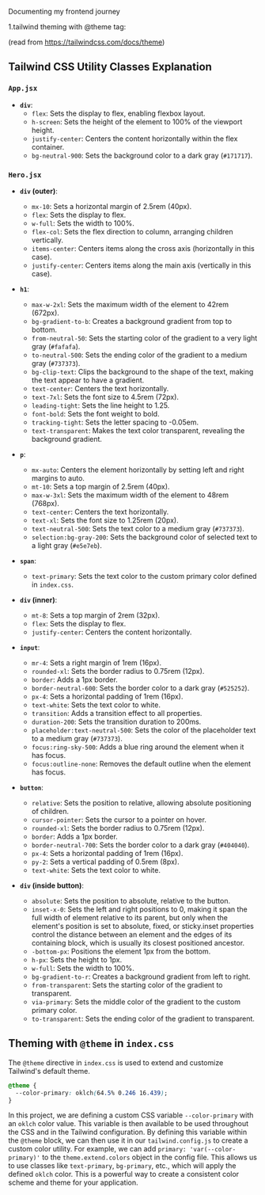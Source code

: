 Documenting my frontend journey

1.tailwind theming with @theme tag:
**<Hero/>**

(read from https://tailwindcss.com/docs/theme)

## Tailwind CSS Utility Classes Explanation

### `App.jsx`

- **`div`**:
  - `flex`: Sets the display to flex, enabling flexbox layout.
  - `h-screen`: Sets the height of the element to 100% of the viewport height.
  - `justify-center`: Centers the content horizontally within the flex container.
  - `bg-neutral-900`: Sets the background color to a dark gray (`#171717`).

### `Hero.jsx`

- **`div` (outer)**:
  - `mx-10`: Sets a horizontal margin of 2.5rem (40px).
  - `flex`: Sets the display to flex.
  - `w-full`: Sets the width to 100%.
  - `flex-col`: Sets the flex direction to column, arranging children vertically.
  - `items-center`: Centers items along the cross axis (horizontally in this case).
  - `justify-center`: Centers items along the main axis (vertically in this case).

- **`h1`**:
  - `max-w-2xl`: Sets the maximum width of the element to 42rem (672px).
  - `bg-gradient-to-b`: Creates a background gradient from top to bottom.
  - `from-neutral-50`: Sets the starting color of the gradient to a very light gray (`#fafafa`).
  - `to-neutral-500`: Sets the ending color of the gradient to a medium gray (`#737373`).
  - `bg-clip-text`: Clips the background to the shape of the text, making the text appear to have a gradient.
  - `text-center`: Centers the text horizontally.
  - `text-7xl`: Sets the font size to 4.5rem (72px).
  - `leading-tight`: Sets the line height to 1.25.
  - `font-bold`: Sets the font weight to bold.
  - `tracking-tight`: Sets the letter spacing to -0.05em.
  - `text-transparent`: Makes the text color transparent, revealing the background gradient.

- **`p`**:
  - `mx-auto`: Centers the element horizontally by setting left and right margins to auto.
  - `mt-10`: Sets a top margin of 2.5rem (40px).
  - `max-w-3xl`: Sets the maximum width of the element to 48rem (768px).
  - `text-center`: Centers the text horizontally.
  - `text-xl`: Sets the font size to 1.25rem (20px).
  - `text-neutral-500`: Sets the text color to a medium gray (`#737373`).
  - `selection:bg-gray-200`: Sets the background color of selected text to a light gray (`#e5e7eb`).

- **`span`**:
  - `text-primary`: Sets the text color to the custom primary color defined in `index.css`.

- **`div` (inner)**:
  - `mt-8`: Sets a top margin of 2rem (32px).
  - `flex`: Sets the display to flex.
  - `justify-center`: Centers the content horizontally.

- **`input`**:
  - `mr-4`: Sets a right margin of 1rem (16px).
  - `rounded-xl`: Sets the border radius to 0.75rem (12px).
  - `border`: Adds a 1px border.
  - `border-neutral-600`: Sets the border color to a dark gray (`#525252`).
  - `px-4`: Sets a horizontal padding of 1rem (16px).
  - `text-white`: Sets the text color to white.
  - `transition`: Adds a transition effect to all properties.
  - `duration-200`: Sets the transition duration to 200ms.
  - `placeholder:text-neutral-500`: Sets the color of the placeholder text to a medium gray (`#737373`).
  - `focus:ring-sky-500`: Adds a blue ring around the element when it has focus.
  - `focus:outline-none`: Removes the default outline when the element has focus.

- **`button`**:
  - `relative`: Sets the position to relative, allowing absolute positioning of children.
  - `cursor-pointer`: Sets the cursor to a pointer on hover.
  - `rounded-xl`: Sets the border radius to 0.75rem (12px).
  - `border`: Adds a 1px border.
  - `border-neutral-700`: Sets the border color to a dark gray (`#404040`).
  - `px-4`: Sets a horizontal padding of 1rem (16px).
  - `py-2`: Sets a vertical padding of 0.5rem (8px).
  - `text-white`: Sets the text color to white.

- **`div` (inside button)**:
  - `absolute`: Sets the position to absolute, relative to the button.
  - `inset-x-0`: Sets the left and right positions to 0, making it span the full width of element relative to its parent, but only when the element's position is set to absolute, fixed, or sticky.inset properties control the distance between an element and the edges of its containing block, which is usually its closest positioned ancestor.
  - `-bottom-px`: Positions the element 1px from the bottom.
  - `h-px`: Sets the height to 1px.
  - `w-full`: Sets the width to 100%.
  - `bg-gradient-to-r`: Creates a background gradient from left to right.
  - `from-transparent`: Sets the starting color of the gradient to transparent.
  - `via-primary`: Sets the middle color of the gradient to the custom primary color.
  - `to-transparent`: Sets the ending color of the gradient to transparent.

## Theming with `@theme` in `index.css`

The `@theme` directive in `index.css` is used to extend and customize Tailwind's default theme.

```css
@theme {
  --color-primary: oklch(64.5% 0.246 16.439);
}
```

In this project, we are defining a custom CSS variable `--color-primary` with an `oklch` color value. This variable is then available to be used throughout the CSS and in the Tailwind configuration. By defining this variable within the `@theme` block, we can then use it in our `tailwind.config.js` to create a custom color utility. For example, we can add `primary: 'var(--color-primary)'` to the `theme.extend.colors` object in the config file. This allows us to use classes like `text-primary`, `bg-primary`, etc., which will apply the defined `oklch` color. This is a powerful way to create a consistent color scheme and theme for your application.
